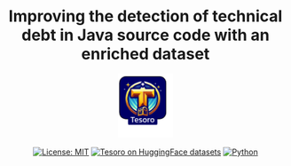 <div align="center">


# Improving the detection of technical debt in Java source code with an enriched dataset

<p align="center">
  <img src="assets/logo.png" width="100px" alt="logo">
</p>

[![License: MIT](https://img.shields.io/badge/License-MIT-green.svg)](https://opensource.org/licenses/MIT) [![Tesoro on HuggingFace datasets](https://img.shields.io/badge/%F0%9F%A4%97%20Datasets-Tesoro-yellow?style=flat)](https://huggingface.co/datasets/Fsoft-AIC/the-vault-function) [![Python](https://img.shields.io/badge/Python-3.10+-blue?style=flat
)]() 

</div>